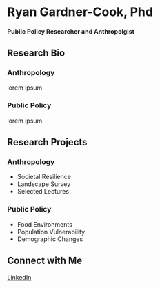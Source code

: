 # Ryan Gardner-Cook, Phd
#### Public Policy Researcher and Anthropolgist

## Research Bio
### Anthropology
lorem ipsum
### Public Policy
lorem ipsum

## Research Projects
### Anthropology
- Societal Resilience
- Landscape Survey
- Selected Lectures

### Public Policy
- Food Environments
- Population Vulnerability
- Demographic Changes

## Connect with Me
[LinkedIn](https://www.linkedin.com/in/ryan-gardner-cook-phd/)

